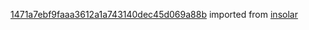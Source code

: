 [1471a7ebf9faaa3612a1a743140dec45d069a88b](https://github.com/insolar/insolar/commit/1471a7ebf9faaa3612a1a743140dec45d069a88b) imported from [insolar](https://github.com/insolar/insolar)
